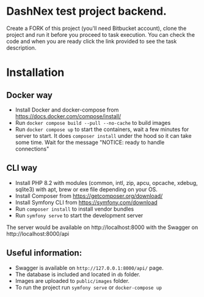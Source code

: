 # DashNex test project backend.

Create a FORK of this project (you'll need Bitbucket account), clone the project and run it before you proceed to task execution. You can check the code and when you are ready click the link provided to see the task description.

# Installation

## Docker way
- Install Docker and docker-compose from https://docs.docker.com/compose/install/
- Run `docker compose build --pull --no-cache` to build images
- Run `docker compose up` to start the containers, wait a few minutes for server to start. It does `composer install` under the hood so it can take some time. Wait for the message "NOTICE: ready to handle connections"

## CLI way
- Install PHP 8.2 with modules (common, intl, zip, apcu, opcache, xdebug, sqlite3) with apt, brew or exe file depending on your OS.
- Install Composer from https://getcomposer.org/download/
- Install Symfony CLI from https://symfony.com/download
- Run `composer install` to install vendor bundles
- Run `symfony serve` to start the development server

The server would be available on http://localhost:8000 with the Swagger on http://localhost:8000/api

## Useful information:

- Swagger is available on `http://127.0.0.1:8000/api/` page.
- The database is included and located in `db` folder.
- Images are uploaded to `public/images` folder.
- To run the project run `symfony serve` or `docker-compose up`